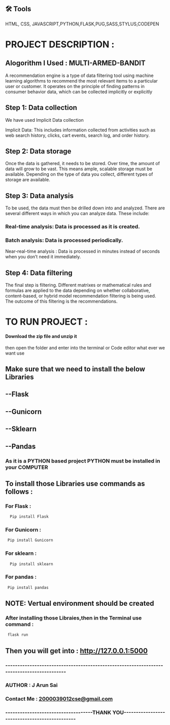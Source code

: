 
## 🛠 Tools
HTML, CSS, JAVASCRIPT,PYTHON,FLASK,PUG,SASS,STYLUS,CODEPEN

# PROJECT DESCRIPTION :

## Alogorithm I Used :  MULTI-ARMED-BANDIT

A recommendation engine is a type of data filtering tool using machine learning algorithms to recommend the most relevant items to a particular user or customer. It operates on the principle of finding patterns in consumer behavior data, which can be collected implicitly or explicitly

## Step 1: Data collection
We have used Implicit Data collection

Implicit Data: This includes information collected from activities such as web search history, clicks, cart events, search log, and order history.

## Step 2: Data storage
 Once the data is gathered, it needs to be stored. Over time, the amount of data will grow to be vast. This means ample, scalable storage must be available. Depending on the type of data you collect, different types of storage are available.

## Step 3: Data analysis 
To be used, the data must then be drilled down into and analyzed. There are several different ways in which you can analyze data. These include:

### Real-time analysis: Data is processed as it is created.

### Batch analysis: Data is processed periodically.

Near-real-time analysis : Data is processed in minutes instead of seconds when you don’t need it immediately.

## Step 4: Data filtering

The final step is filtering. Different matrixes or mathematical rules and formulas are applied to the data depending on whether collaborative, content-based, or hybrid model recommendation filtering is being used. The outcome of this filtering is the recommendations.    


# TO RUN PROJECT :

#### Download the zip file and unzip it
then open the folder and enter into the terminal or Code editor what ever we want use

## Make sure that we need to install the below Libraries 

## --Flask

## --Gunicorn

## --Sklearn

## --Pandas

### As it is a PYTHON based project PYTHON must be installed in your COMPUTER






## To install those Libraries use commands as follows :


### For Flask :
```bash
  Pip install Flask
```
### For Gunicorn :
```bash
 Pip install Gunicorn
```
### For sklearn :
```bash
  Pip install sklearn
```
### For pandas :
```bash
 Pip install pandas
```

## NOTE: Vertual environment should be created

### After installing those Libraies,then in the Terminal use command :
```bash
 flask run
```

## Then you will get into : http://127.0.0.1:5000

### ------------------------------------------------------------------------------------------

### AUTHOR : J Arun Sai

### Contact Me : 2000039012cse@gmail.com

### ------------------------------------THANK YOU----------------------------------------------


 
